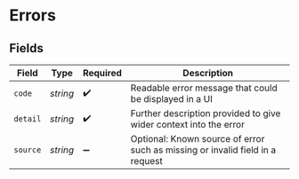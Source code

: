# Errors


## Fields

| Field                                                                         | Type                                                                          | Required                                                                      | Description                                                                   |
| ----------------------------------------------------------------------------- | ----------------------------------------------------------------------------- | ----------------------------------------------------------------------------- | ----------------------------------------------------------------------------- |
| `code`                                                                        | *string*                                                                      | :heavy_check_mark:                                                            | Readable error message that could be displayed in a UI                        |
| `detail`                                                                      | *string*                                                                      | :heavy_check_mark:                                                            | Further description provided to give wider context into the error             |
| `source`                                                                      | *string*                                                                      | :heavy_minus_sign:                                                            | Optional: Known source of error such as missing or invalid field in a request |